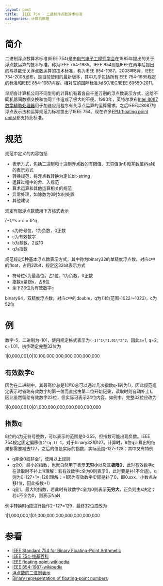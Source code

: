 ```yaml
---
layout: post
title:  IEEE 754 - 二进制浮点数算术标准
categories: 计算机原理
---
```


# 简介
二进制浮点数算术标准(IEEE 754)是由[电气电子工程师学会][ieee]在1985年提出的关于浮点数运算的技术标准，称为IEEE 754-1985。IEEE 854则是IEEE在两年后提出的与基数无关浮点数运算的技术标准，称为IEEE 854-1987。2008年8月，IEEE 754-2008发布，是目前使用的最新版本，其中几乎包括所有IEEE 754-1985规定的标准和IEEE 854-1987内容。相对应的国际标准为ISO/IEC/IEEE 60559:2011。

早期各计算机公司不同型号的计算机有着各自千差万别的浮点数表示方式，这给不同机器间数据交换和协同工作造成了极大的不便。1980年，英特尔发布[Intel 8087 数学辅助处理器][8087]用于加速应用程序有关浮点运算的运算需求。之后IEEE以8087的浮点表示法和运算规范为标准提出了IEEE 754。现在许多[FPU(floating point units)][fpu]都支持此标准。

# 规范
规范中定义的内容包括

+ 表示方式，包括二进制和十进制浮点数的有限值、无穷值(Inf)和非数值(NaN)的表示方式
+ 转换规范，将浮点数转换为定长bit-string
+ 运算过程中的舍、入规范
+ 算术运算和其他运算相关的规范
+ 异常处理，如除数为0时如何处置
+ 其他建议

规定有限浮点数使用下方格式表示

*(−1)^s × c × b^q*

+ s为符号位，1为负数，0正数
+ c为有效数字
+ b为基数，2或10
+ q为指数

规范规定5种基本浮点数表示方式，其中称为binary32的单精度浮点数，对应c中的float，占用32bit，规定这32bit表示方式

+ 符号位s为最高位，占1位，1为负数，0正数
+ 指数q紧跟s，占8位
+ 余下23位为有效数字c

binary64，双精度浮点数，对应c中的double，q为11位(范围-1022～1023)，c为52位

# 例
数字-5，二进制为-101，使用规定格式表示为`(-1)^1\*1.01\*2^2`，因此s=1, q=2, c=1.01，初步确定完整32位为

1\|0,000,001,0\|10,100,000,000,000,000,000,000

## 有效数字c
因为在二进制中，其最高位总是1(若0总可以通过几次指数q-1转为1)，因此规范规定表示时省略有效数字的第一位而直接由第二位开始记录，读取时则自动补上1。因此虽然留给有效数字23位，但实际可表示24位内容。如例中，完整32位应改为

1\|0,000,001,0\|01,000,000,000,000,000,000,000

## 指数q
8位的q为无符号整数，可以表示的范围是0-255，但指数可能出现负数。IEEE 754规定固定偏移值`2^(q-1)-1`，对于binary32即127。计算时，8位q计算出的结果都需要减去127，之后的值是实际的指数，实际范围-127~128；其中又有特例

+ q非全0或非全1，使用以上规则
+ q全0，最小的指数，也就自然用于表示**无穷小**以及其**极限0**，此时有效数字c在读取时不补上1(理解：若有效数字c全为0则表示0，此时要是补1不合适)，q则为0-127+1=-126(理解：+1因为有效数字实际是补了0，即0.xxx，小数点左移1位，因此指数+1)
+ q全1，最大的指数，若此时有效数字c全为0则表示**无穷大**，正负则由s决定；若c不全为0，则表示NaN

例中转换时q应进行操作2+127=129，最终32位应改为

1\|1,000,000,1\|01,000,000,000,000,000,000,000

# 参看
+ [IEEE Standard 754 for Binary Floating-Point Arithmetic](http://www.cs.berkeley.edu/~wkahan/ieee754status/IEEE754.PDF "IEEE Standard 754 for Binary Floating-Point Arithmetic")
+ [IEEE 754-维基百科](http://zh.wikipedia.org/wiki/IEEE_754 "IEEE 754")
+ [IEEE floating point-wikipedia](http://en.wikipedia.org/wiki/IEEE_floating_point "IEEE floating point")
+ [IEEE 854-1987-wikipedia](http://en.wikipedia.org/wiki/IEEE_854-1987 "IEEE 854-1987")
+ [浮点数的二进制表示](http://www.ruanyifeng.com/blog/2010/06/ieee_floating-point_representation.html "浮点数的二进制表示")
+ [Binary representation of floating-point numbers](https://github.com/trekhleb/javascript-algorithms/tree/master/src/algorithms/math/binary-floating-point "Binary representation of floating-point numbers")

[ieee]: http://zh.wikipedia.org/wiki/%E7%94%B5%E6%B0%94%E7%94%B5%E5%AD%90%E5%B7%A5%E7%A8%8B%E5%B8%88%E5%AD%A6%E4%BC%9A "电气电子工程师学会"
[fpu]: http://zh.wikipedia.org/wiki/%E6%B5%AE%E7%82%B9%E8%BF%90%E7%AE%97%E5%99%A8 "浮点运算器"
[8087]: http://zh.wikipedia.org/wiki/Intel_8087 "Intel 8087"
